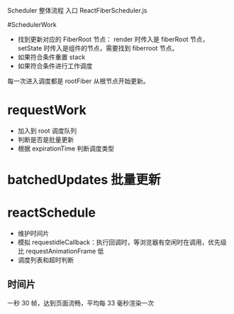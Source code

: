 Scheduler 整体流程
入口
ReactFiberScheduler.js

#SchedulerWork

- 找到更新对应的 FiberRoot 节点：
  render 时传入是 fiberRoot 节点，setState 时传入是组件的节点，需要找到 fiberroot 节点。
- 如果符合条件重置 stack
- 如果符合条件进行工作调度

每一次进入调度都是 rootFiber 从根节点开始更新。

# requestWork

- 加入到 root 调度队列
- 判断是否是批量更新
- 根据 expirationTime 判断调度类型

# batchedUpdates 批量更新

# reactSchedule

- 维护时间片
- 模拟 requestidleCallback：执行回调时，等浏览器有空闲时在调用，优先级比 requestAnimationFrame 低
- 调度列表和超时判断

## 时间片

一秒 30 帧，达到页面流畅，平均每 33 毫秒渲染一次
